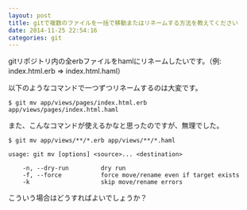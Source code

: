 ```yaml
---
layout: post
title: gitで複数のファイルを一括で移動またはリネームする方法を教えてください
date: 2014-11-25 22:54:16
categories: git
---
```

<p>gitリポジトリ内の全erbファイルをhamlにリネームしたいです。（例: index.html.erb => index.html.haml）</p>

<p>以下のようなコマンドで一つずつリネームするのは大変です。</p>

<pre><code>$ git mv app/views/pages/index.html.erb app/views/pages/index.html.haml
</code></pre>

<p>また、こんなコマンドが使えるかなと思ったのですが、無理でした。</p>

<pre><code>$ git mv app/views/**/*.erb app/views/**/*.haml

usage: git mv [options] &lt;source&gt;... &lt;destination&gt;

    -n, --dry-run         dry run
    -f, --force           force move/rename even if target exists
    -k                    skip move/rename errors
</code></pre>

<p>こういう場合はどうすればよいでしょうか？</p>
